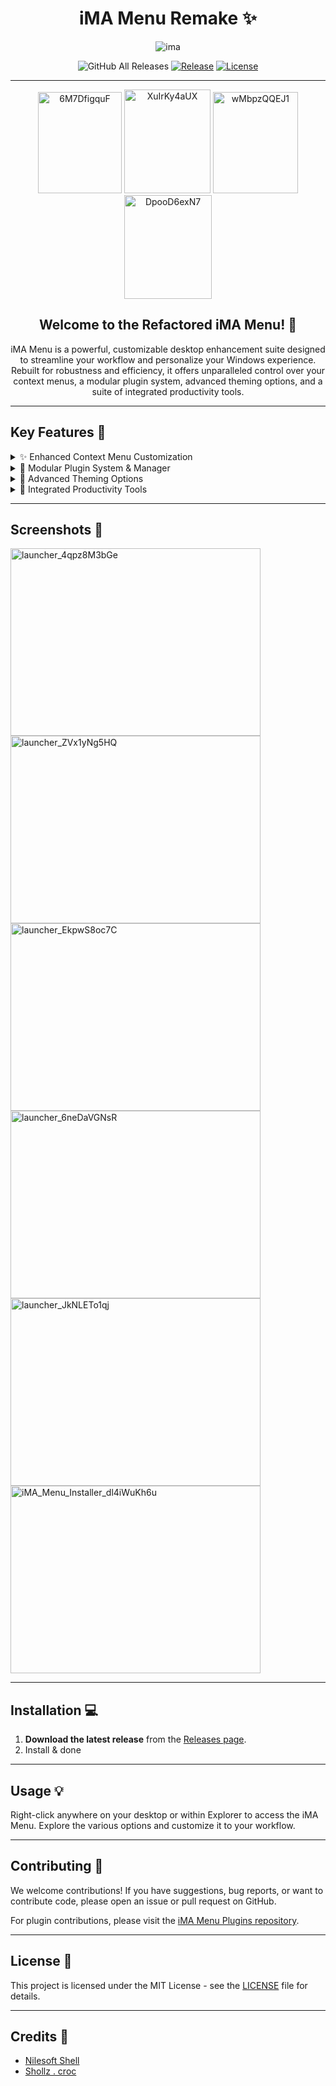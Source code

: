 <div align="center">

# iMA Menu Remake ✨

![ima](https://github.com/user-attachments/assets/c91b3569-4365-452c-a97b-17bda181a216)

![GitHub All Releases](https://img.shields.io/github/downloads/iMAboud/iMA-Menu/total.svg)
[![Release](https://img.shields.io/badge/release-v1.0.0-blue)](https://github.com/your-repo/your-repo/releases/tag/v1.0.0)
[![License](https://img.shields.io/badge/license-MIT-lightgrey)](LICENSE)

--- 
<img width="134" height="162" alt="6M7DfigquF" src="https://github.com/user-attachments/assets/02ff0ac4-a7d0-42b6-9206-a023844fea29" /> <img width="138" height="166" alt="XuIrKy4aUX" src="https://github.com/user-attachments/assets/96aafafa-6e6b-4aea-8dfe-42ad7994a5a7" /> <img width="136" height="162" alt="wMbpzQQEJ1" src="https://github.com/user-attachments/assets/c7273f18-846e-419c-99d0-07b832cfe642" /> <img width="140" height="166" alt="DpooD6exN7" src="https://github.com/user-attachments/assets/3fa1573e-244d-4471-91c2-0b891795acbc" />

## Welcome to the Refactored iMA Menu! 🚀

iMA Menu is a powerful, customizable desktop enhancement suite designed to streamline your workflow and personalize your Windows experience. Rebuilt for robustness and efficiency, it offers unparalleled control over your context menus, a modular plugin system, advanced theming options, and a suite of integrated productivity tools.

---
</div>

## Key Features 🌟

<details>
  <summary>✨ Enhanced Context Menu Customization</summary>
  
  Tailor your right-click context menu with options to modify, remove, or change icons for menu items.
</details>

<details>
  <summary>🔌 Modular Plugin System & Manager</summary>
  
  Extend iMA Menu's capabilities with a growing library of plugins, easily managed through an integrated system.
</details>

<details>
  <summary>🎨 Advanced Theming Options</summary>
  
  Personalize the look and feel of your iMA Menu with a flexible theming engine, offering presets and live editing.
</details>

<details>
  <summary>🚀 Integrated Productivity Tools</summary>
  
  Access a suite of handy tools for file management, screen drawing, color picking, file transfer, quick file creation, and Windows Security exclusions.
</details>

---

## Screenshots 📸

<img width="400" height="300" alt="launcher_4qpz8M3bGe" src="https://github.com/user-attachments/assets/99bdcff0-b23d-44d0-8f4d-b2e4ffbad810" />
<img width="400" height="300" alt="launcher_ZVx1yNg5HQ" src="https://github.com/user-attachments/assets/77f032c3-4b89-448b-aae6-0ba328145246" />
<img width="400" height="300" alt="launcher_EkpwS8oc7C" src="https://github.com/user-attachments/assets/c3c59f78-0931-48e0-b7ca-afcf41475e71" />
<img width="400" height="300" alt="launcher_6neDaVGNsR" src="https://github.com/user-attachments/assets/8412a834-65c0-40b0-92ba-949b65ff8272" />
<img width="400" height="300" alt="launcher_JkNLETo1qj" src="https://github.com/user-attachments/assets/ccfc70e1-f5e0-453c-bbd1-ec9c5a58c913" />
<img width="400" height="300" alt="iMA_Menu_Installer_dl4iWuKh6u" src="https://github.com/user-attachments/assets/e8410065-7f78-43cf-bd9f-e07b9c7fe862" />

---

## Installation 💻

1.  **Download the latest release** from the [Releases page](https://github.com/iMAboud/iMA-Menu/releases/latest).
2.  Install & done

---

## Usage 💡

Right-click anywhere on your desktop or within Explorer to access the iMA Menu. Explore the various options and customize it to your workflow.

---

## Contributing 🤝

We welcome contributions! If you have suggestions, bug reports, or want to contribute code, please open an issue or pull request on GitHub.

For plugin contributions, please visit the [iMA Menu Plugins repository](https://github.com/iMAboud/iMA-Menu-Plugins).

---

## License 📄

This project is licensed under the MIT License - see the [LICENSE](LICENSE) file for details.

---

## Credits 🙏

*   [Nilesoft Shell](https://github.com/moudey/Shell)
*   [Shollz . croc](https://github.com/schollz/croc)
